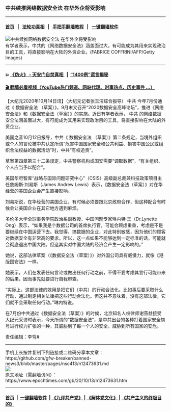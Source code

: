 ### 中共续推网络数据安全法 在华外企将受影响
------------------------

#### [首页](https://github.com/gfw-breaker/banned-news3/blob/master/README.md) &nbsp;&nbsp;|&nbsp;&nbsp; [法轮功真相](https://github.com/begood0513/basic/blob/master/README.md)  &nbsp;&nbsp;|&nbsp;&nbsp; [手把手翻墙教程](https://github.com/gfw-breaker/guides/wiki)  &nbsp;&nbsp;|&nbsp;&nbsp; [一键翻墙软件](https://github.com/gfw-breaker/nogfw/blob/master/README.md)  



<div><img alt="中共续推网络数据安全法 在华外企将受影响" class="attachment-djy_600_400 size-djy_600_400 wp-post-image" src="https://i.epochtimes.com/assets/uploads/2014/08/1408060036442546-600x400.jpg"/>
<div class="caption">
 有学者表示，中共的《网络数据安全法》涵盖面过大，有可能成为其用来实现政治目的工具，将直接影响在大陆的外资企业。(FABRICE COFFRINI/AFP/Getty Images)
</div></div><hr/>

#### 💥 [《伪火》 - 天安门自焚真相 ](http://158.247.195.190:10000/videos/blog/weihuo.html)&nbsp; |&nbsp; [“1400例”谎言揭秘  ](http://158.247.195.190:10000/videos/blog/jiexi1400.html)

#### [ 🎬  翻墙必看视频（YouTube热门频道、网站代理、时事热点、历史事件 ...）](https://github.com/gfw-breaker/links/blob/master/banned.md)

<div><p>
 【大纪元2020年10月14日讯】（大纪元记者张玉洁综合报导）
 <ok href="https://www.epochtimes.com/gb/tag/%E4%B8%AD%E5%85%B1.html">
  中共
 </ok>
 今年7月份通过《
 <ok href="https://www.epochtimes.com/gb/tag/%E6%95%B0%E6%8D%AE%E5%AE%89%E5%85%A8%E6%B3%95.html">
  数据安全法
 </ok>
 （草案）》，9月末又召开“2020数据安全高峰论坛”，推进《网络安全法》和《数据安全法（草案）》的实施。近日有学者表示，
 <ok href="https://www.epochtimes.com/gb/tag/%E4%B8%AD%E5%85%B1.html">
  中共
 </ok>
 的网络数据安全法涵盖面过大，有可能成为其用来实现政治目的工具，将直接影响在大陆的外资企业。
</p>
<p>
 美国之音10月12日报导，中共《
 <ok href="https://www.epochtimes.com/gb/tag/%E6%95%B0%E6%8D%AE%E5%AE%89%E5%85%A8%E6%B3%95.html">
  数据安全法
 </ok>
 （草案）》第二条规定，当境外组织或个人的言论被中共认定所谓“危害中国国家安全和公共利益、损害中国公民或组织合法权益的数据活动”时，中共“有权追责”。
</p>
<p>
 草案第四章第三十二条规定，中共警察机构或国安需要“调取数据”，“有关组织、个人应当予以配合”。
</p>
<p>
 美国华府智库“战略与国际问题研究中心”（CSIS）高级副总裁兼科技政策项目主任詹姆斯·刘易斯（James Andrew Lewis）表示，《数据安全法（草案）》对在华经营的美国企业会产生直接影响。
</p>
<p>
 刘易斯说，在华经营的美国企业，有时候必须要跟北京政府合作，但这种配合有时候会让美国企业在其它地方遇到麻烦。
</p>
<p>
 多伦多大学全球事务学院政治系副教授、中国问题专家琳内特·王（Dr.Lynette Ong）表示，“如果我是个数据公司的首席执行官，可能会顾虑重重，考虑是不是要继续在中国运营下去。我觉得，搞数据的企业，对此特别敏感，因为他们的顾客对数据安全有非常高的要求。所以，这一点如果不能够达到一定标准的话，可能就会彻底退出中国大陆。但这其实对中国大陆的经济会产生一定影响的。”
</p>
<p>
 她说，这部法律草案（《数据安全法（草案）》）对外国公司具有威慑力，就像《港版国安法》一样。
</p>
<p>
 她表示，人们在发表任何言论或做出任何行动之前，不得不要考虑其言行可能带来的后果，因而事先就要进行自我审查。
</p>
<p>
 “实际上，这部法律的效用是把它们（中共）的行动合法化。比如事后要采取什么行动，通过制定相关法律把这些行动合法化。但这并不意味着，没有这部法律，它们就不会采取任何行动。”琳内特说。
</p>
<p>
 在7月份中共通过《数据安全法（草案）》的时候，北京知名人权律师谢燕益接受大纪元采访时表示，今天所谓的“数据安全法”，是中共出台的各种打着国家安全旗号进行权力扩张的一种，其威胁到了每一个人的安全，威胁到所有国家的安危。
</p>
<p>
 责任编辑：李穹#
</p>
</div>
<hr/>
手机上长按并复制下列链接或二维码分享本文章：<br/>
https://github.com/gfw-breaker/banned-news3/blob/master/pages/nsc413/n12473631.md <br/>
<a href='https://github.com/gfw-breaker/banned-news3/blob/master/pages/nsc413/n12473631.md'><img src='https://github.com/gfw-breaker/banned-news3/blob/master/pages/nsc413/n12473631.md.png'/></a> <br/>
原文地址（需翻墙访问）：https://www.epochtimes.com/gb/20/10/13/n12473631.htm


------------------------
#### [首页](https://github.com/gfw-breaker/banned-news3/blob/master/README.md) &nbsp;|&nbsp; [一键翻墙软件](https://github.com/gfw-breaker/nogfw/blob/master/README.md) &nbsp;| [《九评共产党》](https://github.com/gfw-breaker/9ping.md/blob/master/README.md#九评之一评共产党是什么) | [《解体党文化》](https://github.com/gfw-breaker/jtdwh.md/blob/master/README.md) | [《共产主义的终极目的》](https://github.com/gfw-breaker/gczydzjmd.md/blob/master/README.md)


<img src='http://gfw-breaker.win/banned-news3/pages/nsc413/n12473631.md' width='0px' height='0px'/>